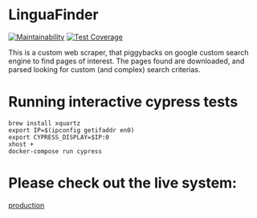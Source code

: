 # LinguaFinder
[![Maintainability](https://api.codeclimate.com/v1/badges/b4231ad17ab153f75484/maintainability)](https://codeclimate.com/github/PabloScolpino/lingua-finder/maintainability)
[![Test Coverage](https://api.codeclimate.com/v1/badges/b4231ad17ab153f75484/test_coverage)](https://codeclimate.com/github/PabloScolpino/lingua-finder/test_coverage)

This is a custom web scraper, that piggybacks on google custom search engine to find pages of interest. The pages found are downloaded, and parsed looking for custom (and complex) search criterias.


# Running interactive cypress tests

    brew install xquartz
    export IP=$(ipconfig getifaddr en0)
    export CYPRESS_DISPLAY=$IP:0
    xhost +
    docker-compose run cypress

# Please check out the live system:

[production](https://lingua-finder.ar.olumpos.net)
